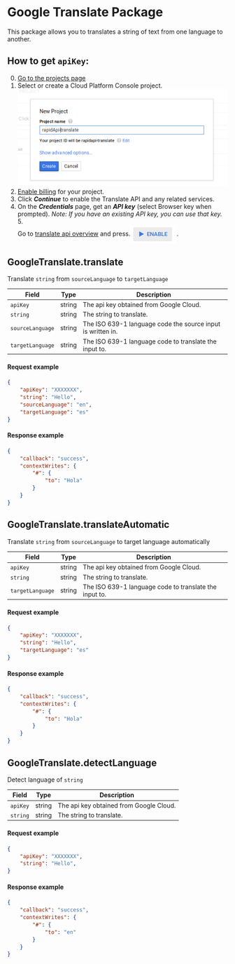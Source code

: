 [create]:https://github.com/RapidSoftwareSolutions/Marketplace-GoogleTranslate-Package/blob/master/instructions/create.png?raw=true

# Google Translate Package
This package allows you to translates a string of text from one language to another.

<!--Need to add explanation on how to get API key from Google WITH SCREENSHOTS-->

## How to get `apiKey`:
 0. [Go to the projects page](https://support.google.com/cloud/answer/6293499#enable-billing)
 1. Select or create a Cloud Platform Console project.
 ![Creating project][create]
 2. [Enable billing](https://support.google.com/cloud/answer/6293499#enable-billing) for your project.
 3. Click ***Continue*** to enable the Translate API and any related services.
 4. On the ***Credentials*** page, get an ***API key*** (select Browser key when prompted). _Note: If you have an existing API key, you can use that key._
 5.<div><span style="">Go to  [translate api overview](https://console.cloud.google.com/apis/api/translate/overview) and press.</span><img style="vertical-align:middle" src="https://github.com/RapidSoftwareSolutions/Marketplace-GoogleTranslate-Package/blob/master/instructions/enable.png?raw=true">.</div>

## GoogleTranslate.translate
Translate `string` from `sourceLanguage` to `targetLanguage`

| Field            | Type     | Description  |
| -------------    |-------------     | -----|
| `apiKey`         |string  | The api key obtained from Google Cloud. |
| `string`         |string  | The string to translate. |
| `sourceLanguage` |string  | The ISO 639-1 language code the source input is written in. |
| `targetLanguage` |string  | The ISO 639-1 language code to translate the input to. |

#### Request example
```json
{
	"apiKey": "XXXXXXX",
	"string": "Hello",
	"sourceLanguage": "en",
	"targetLanguage": "es"
}
```
#### Response example
```json
{
	"callback": "success",
	"contextWrites": {
		"#": {
			"to": "Hola"
		}
	}
}
```

## GoogleTranslate.translateAutomatic
Translate `string` from `sourceLanguage` to target language automatically

| Field            | Type     | Description  |
| -------------    |-------------     | -----|
| `apiKey`         |string  | The api key obtained from Google Cloud. |
| `string`         |string  | The string to translate. |
| `targetLanguage` |string  | The ISO 639-1 language code to translate the input to. |

#### Request example
```json
{
	"apiKey": "XXXXXXX",
	"string": "Hello",
	"targetLanguage": "es"
}
```
#### Response example
```json
{
	"callback": "success",
	"contextWrites": {
		"#": {
			"to": "Hola"
		}
	}
}
```

## GoogleTranslate.detectLanguage
Detect language of `string`

| Field            | Type     | Description  |
| -------------    |-------------     | -----|
| `apiKey`         |string  | The api key obtained from Google Cloud. |
| `string`         |string  | The string to translate. |

#### Request example
```json
{
	"apiKey": "XXXXXXX",
	"string": "Hello",
}
```
#### Response example
```json
{
	"callback": "success",
	"contextWrites": {
		"#": {
			"to": "en"
		}
	}
}
```
